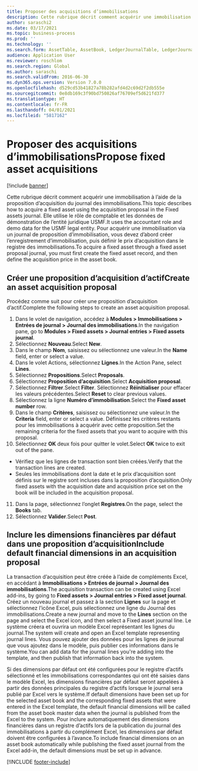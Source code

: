 ```yaml
---
title: Proposer des acquisitions d’immobilisations
description: Cette rubrique décrit comment acquérir une immobilisation à l’aide de la proposition d’acquisition du journal des immobilisations.
author: saraschi2
ms.date: 03/17/2021
ms.topic: business-process
ms.prod: ''
ms.technology: ''
ms.search.form: AssetTable, AssetBook, LedgerJournalTable, LedgerJournalTransAsset, SysQueryForm
audience: Application User
ms.reviewer: roschlom
ms.search.region: Global
ms.author: saraschi
ms.search.validFrom: 2016-06-30
ms.dyn365.ops.version: Version 7.0.0
ms.openlocfilehash: d529cd53b41827a78b282afd4d2c69d2f2db555e
ms.sourcegitcommit: 0e8db169c3f90bd750826af76709ef5d621fd377
ms.translationtype: HT
ms.contentlocale: fr-FR
ms.lasthandoff: 04/01/2021
ms.locfileid: "5817162"
---
```

# <a name="propose-fixed-asset-acquisitions"></a><span data-ttu-id="ca0b8-103">Proposer des acquisitions d’immobilisations</span><span class="sxs-lookup"><span data-stu-id="ca0b8-103">Propose fixed asset acquisitions</span></span>

[!include [banner](../../includes/banner.md)]

<span data-ttu-id="ca0b8-104">Cette rubrique décrit comment acquérir une immobilisation à l’aide de la proposition d’acquisition du journal des immobilisations.</span><span class="sxs-lookup"><span data-stu-id="ca0b8-104">This topic describes how to acquire a fixed asset using the acquisition proposal in the Fixed assets journal.</span></span> <span data-ttu-id="ca0b8-105">Elle utilise le rôle de comptable et les données de démonstration de l’entité juridique USMF.</span><span class="sxs-lookup"><span data-stu-id="ca0b8-105">It uses the accountant role and demo data for the USMF legal entity.</span></span> <span data-ttu-id="ca0b8-106">Pour acquérir une immobilisation via un journal de proposition d’immobilisation, vous devez d’abord créer l’enregistrement d’immobilisation, puis définir le prix d’acquisition dans le registre des immobilisations.</span><span class="sxs-lookup"><span data-stu-id="ca0b8-106">To acquire a fixed asset through a fixed asset proposal journal, you must first create the fixed asset record, and then define the acquisition price in the asset book.</span></span>

## <a name="create-an-asset-acquisition-proposal"></a><span data-ttu-id="ca0b8-107">Créer une proposition d’acquisition d’actif</span><span class="sxs-lookup"><span data-stu-id="ca0b8-107">Create an asset acquisition proposal</span></span>

<span data-ttu-id="ca0b8-108">Procédez comme suit pour créer une proposition d’acquisition d’actif.</span><span class="sxs-lookup"><span data-stu-id="ca0b8-108">Complete the following steps to create an asset acquisition proposal.</span></span> 

1. <span data-ttu-id="ca0b8-109">Dans le volet de navigation, accédez à **Modules > Immobilisations > Entrées de journal > Journal des immobilisations**.</span><span class="sxs-lookup"><span data-stu-id="ca0b8-109">In the navigation pane, go to **Modules > Fixed assets > Journal entries > Fixed assets journal**.</span></span>
2. <span data-ttu-id="ca0b8-110">Sélectionnez **Nouveau**.</span><span class="sxs-lookup"><span data-stu-id="ca0b8-110">Select **New**.</span></span>
3. <span data-ttu-id="ca0b8-111">Dans le champ **Nom**, saisissez ou sélectionnez une valeur.</span><span class="sxs-lookup"><span data-stu-id="ca0b8-111">In the **Name** field, enter or select a value.</span></span>
4. <span data-ttu-id="ca0b8-112">Dans le volet Actions, sélectionnez **Lignes**.</span><span class="sxs-lookup"><span data-stu-id="ca0b8-112">In the Action Pane, select **Lines**.</span></span>
5. <span data-ttu-id="ca0b8-113">Sélectionnez **Propositions**.</span><span class="sxs-lookup"><span data-stu-id="ca0b8-113">Select **Proposals**.</span></span>
6. <span data-ttu-id="ca0b8-114">Sélectionnez **Proposition d’acquisition**.</span><span class="sxs-lookup"><span data-stu-id="ca0b8-114">Select **Acquisition proposal**.</span></span>
7. <span data-ttu-id="ca0b8-115">Sélectionnez **Filtrer**.</span><span class="sxs-lookup"><span data-stu-id="ca0b8-115">Select **Filter**.</span></span> <span data-ttu-id="ca0b8-116">Sélectionnez **Réinitialiser** pour effacer les valeurs précédentes.</span><span class="sxs-lookup"><span data-stu-id="ca0b8-116">Select **Reset** to clear previous values.</span></span>
8. <span data-ttu-id="ca0b8-117">Sélectionnez la ligne **Numéro d’immobilisation**.</span><span class="sxs-lookup"><span data-stu-id="ca0b8-117">Select the **Fixed asset number** row.</span></span>
9. <span data-ttu-id="ca0b8-118">Dans le champ **Critères**, saisissez ou sélectionnez une valeur.</span><span class="sxs-lookup"><span data-stu-id="ca0b8-118">In the **Criteria** field, enter or select a value.</span></span> <span data-ttu-id="ca0b8-119">Définissez les critères restants pour les immobilisations à acquérir avec cette proposition.</span><span class="sxs-lookup"><span data-stu-id="ca0b8-119">Set the remaining criteria for the fixed assets that you want to acquire with this proposal.</span></span>  
10. <span data-ttu-id="ca0b8-120">Sélectionnez **OK** deux fois pour quitter le volet.</span><span class="sxs-lookup"><span data-stu-id="ca0b8-120">Select **OK** twice to exit out of the pane.</span></span>
- <span data-ttu-id="ca0b8-121">Vérifiez que les lignes de transaction sont bien créées.</span><span class="sxs-lookup"><span data-stu-id="ca0b8-121">Verify that the transaction lines are created.</span></span>  
- <span data-ttu-id="ca0b8-122">Seules les immobilisations dont la date et le prix d’acquisition sont définis sur le registre sont incluses dans la proposition d’acquisition.</span><span class="sxs-lookup"><span data-stu-id="ca0b8-122">Only fixed assets with the acquisition date and acquisition price set on the book will be included in the acquisition proposal.</span></span>  
11. <span data-ttu-id="ca0b8-123">Dans la page, sélectionnez l’onglet **Registres**.</span><span class="sxs-lookup"><span data-stu-id="ca0b8-123">On the page, select the **Books** tab.</span></span>
12. <span data-ttu-id="ca0b8-124">Sélectionnez **Valider**.</span><span class="sxs-lookup"><span data-stu-id="ca0b8-124">Select **Post**.</span></span>

## <a name="include-default-financial-dimensions-in-an-acquisition-proposal"></a><span data-ttu-id="ca0b8-125">Inclure les dimensions financières par défaut dans une proposition d’acquisition</span><span class="sxs-lookup"><span data-stu-id="ca0b8-125">Include default financial dimensions in an acquisition proposal</span></span>

<span data-ttu-id="ca0b8-126">La transaction d’acquisition peut être créée à l’aide de compléments Excel, en accédant à **Immobilisations > Entrées de journal > Journal des immobilisations**.</span><span class="sxs-lookup"><span data-stu-id="ca0b8-126">The acquisition transaction can be created using Excel add-ins, by going to **Fixed assets > Journal entries > Fixed asset journal**.</span></span> <span data-ttu-id="ca0b8-127">Créez un nouveau journal et passez à la section **Lignes** sur la page et sélectionnez l’icône Excel, puis sélectionnez une ligne du Journal des immobilisations.</span><span class="sxs-lookup"><span data-stu-id="ca0b8-127">Create a new journal and move to the **Lines** section on the page and select the Excel icon, and then select a Fixed asset journal line.</span></span> <span data-ttu-id="ca0b8-128">Le système créera et ouvrira un modèle Excel représentant les lignes du journal.</span><span class="sxs-lookup"><span data-stu-id="ca0b8-128">The system will create and open an Excel template representing journal lines.</span></span> <span data-ttu-id="ca0b8-129">Vous pouvez ajouter des données pour les lignes de journal que vous ajoutez dans le modèle, puis publier ces informations dans le système.</span><span class="sxs-lookup"><span data-stu-id="ca0b8-129">You can add data for the journal lines you're adding into the template, and then publish that information back into the system.</span></span> 

<span data-ttu-id="ca0b8-130">Si des dimensions par défaut ont été configurées pour le registre d’actifs sélectionné et les immobilisations correspondantes qui ont été saisies dans le modèle Excel, les dimensions financières par défaut seront appelées à partir des données principales du registre d’actifs lorsque le journal sera publié par Excel vers le système.</span><span class="sxs-lookup"><span data-stu-id="ca0b8-130">If default dimensions have been set up for the selected asset book and the corresponding fixed assets that were entered in the Excel template, the default financial dimensions will be called from the asset book master data when the journal is published from the Excel to the system.</span></span> <span data-ttu-id="ca0b8-131">Pour inclure automatiquement des dimensions financières dans un registre d’actifs lors de la publication du journal des immobilisations à partir du complément Excel, les dimensions par défaut doivent être configurées à l’avance.</span><span class="sxs-lookup"><span data-stu-id="ca0b8-131">To include financial dimensions on an asset book automatically while publishing the fixed asset journal from the Excel add-in, the default dimensions must be set up in advance.</span></span>  


[!INCLUDE [footer-include](../../../includes/footer-banner.md)]
